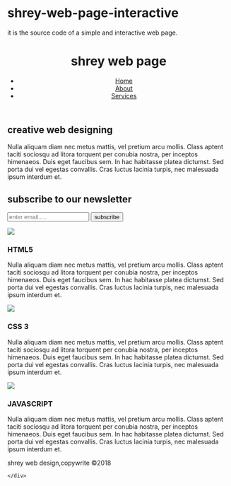# shrey-web-page-interactive
it is the source code of a simple and interactive web page.
<!DOCTYPE html>
<html lang="en" dir="ltr">
  <head>
    <meta charset="utf-8">
    <meta name="viewport" content="width=device-width" >
    <meta name="description" content="creative web design">
    <meta name="author" content=" shrey kaushik">
    <title>shrey website</title>
    <link rel="stylesheet" href="./style/style.css">
  </head>
  <body>
<header>
  <div class="container">
    <div id="branding">
      <h1><span class="highlight">shrey</span> web page </h1>
    </div>
    <nav>
      <ul>
        <li class="current"><a href="index.hhtml">Home</a></li>
        <li><a href="index.hhtml">About</a></li>
        <li><a href="index.hhtml">Services</a></li>
      </ul>
    </nav>
  </div>
</header>
<section id="showcase">
  <div class="container">
    <h1>creative web designing</h1>
    <p> Nulla aliquam diam nec metus mattis, vel pretium arcu mollis. Class aptent taciti sociosqu ad litora torquent per conubia nostra, per inceptos himenaeos. Duis eget faucibus sem. In hac habitasse platea dictumst. Sed porta dui vel egestas convallis. Cras luctus lacinia turpis, nec malesuada ipsum interdum et.</p>

  </div>
</section>

<section id="newsletter">
  <div class="cpntainer">
<h1> subscribe to our newsletter</h1>
<form>
  <input type="email" placeholder="enter email.....">
  <button type="submit" class="button_1">subscribe</button>
</form>
  </div>
</section>

<section id="boxes">
  <div class="container">
    <div class="box">
        <img src="./images/html_logo.png">
      <h3>HTML5</h3>
      <p>Nulla aliquam diam nec metus mattis, vel pretium arcu mollis. Class aptent taciti sociosqu ad litora torquent per conubia nostra, per inceptos himenaeos. Duis eget faucibus sem. In hac habitasse platea dictumst. Sed porta dui vel egestas convallis. Cras luctus lacinia turpis, nec malesuada ipsum interdum et. </p>
    </div>
    <div class="box">
        <img src="./images/css_logo.jpg">
      <h3>CSS 3</h3>
      <p>Nulla aliquam diam nec metus mattis, vel pretium arcu mollis. Class aptent taciti sociosqu ad litora torquent per conubia nostra, per inceptos himenaeos. Duis eget faucibus sem. In hac habitasse platea dictumst. Sed porta dui vel egestas convallis. Cras luctus lacinia turpis, nec malesuada ipsum interdum et. </p>
    </div>
    <div class="box">
        <img src="./images/javascript_logo.png">
      <h3>JAVASCRIPT</h3>
      <p>Nulla aliquam diam nec metus mattis, vel pretium arcu mollis. Class aptent taciti sociosqu ad litora torquent per conubia nostra, per inceptos himenaeos. Duis eget faucibus sem. In hac habitasse platea dictumst. Sed porta dui vel egestas convallis. Cras luctus lacinia turpis, nec malesuada ipsum interdum et. </p>
    </div>
  </div>

</section>
<footer>
  <p> shrey web design,copywrite &copy;2018</p>
</footer>

    </div>
  </body>
</html>
